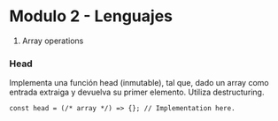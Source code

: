 # Modulo 2 - Lenguajes

1. Array operations

### Head 

Implementa una función head (inmutable), tal que, dado un array como entrada extraiga y devuelva su primer elemento. Utiliza destructuring.

`const head = (/* array */) => {}; // Implementation here.`